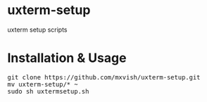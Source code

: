 # uxterm-setup
uxterm setup scripts

# Installation & Usage
<pre>
git clone https://github.com/mxvish/uxterm-setup.git
mv uxterm-setup/* ~
sudo sh uxtermsetup.sh
</pre>
